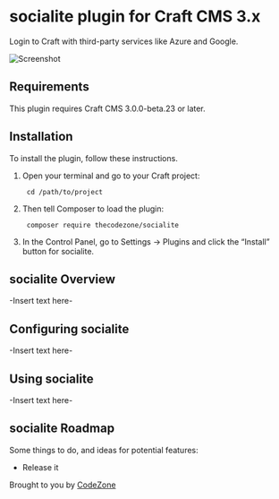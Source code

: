 # socialite plugin for Craft CMS 3.x

Login to Craft with third-party services like Azure and Google. 

![Screenshot](resources/img/plugin-logo.png)

## Requirements

This plugin requires Craft CMS 3.0.0-beta.23 or later.

## Installation

To install the plugin, follow these instructions.

1. Open your terminal and go to your Craft project:

        cd /path/to/project

2. Then tell Composer to load the plugin:

        composer require thecodezone/socialite

3. In the Control Panel, go to Settings → Plugins and click the “Install” button for socialite.

## socialite Overview

-Insert text here-

## Configuring socialite

-Insert text here-

## Using socialite

-Insert text here-

## socialite Roadmap

Some things to do, and ideas for potential features:

* Release it

Brought to you by [CodeZone](https://codezone.io)
